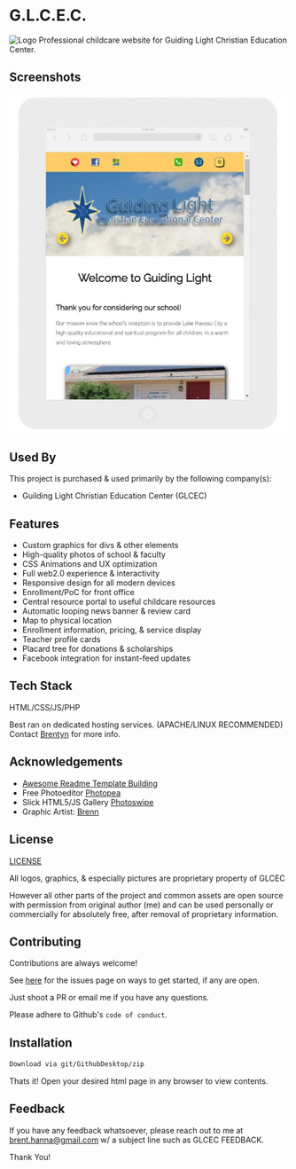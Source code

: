 # G.L.C.E.C.

![Logo](https://github.com/Brehtyn/G.L.C.E.C./blob/main/assets/common/favicon.ico?raw=true)
Professional childcare website for Guiding Light Christian Education Center.


## Screenshots

![Website Screenshot](https://github.com/Brehtyn/G.L.C.E.C./blob/main/assets/common/SharedScreenshot.jpg?raw=true)

  
## Used By

This project is purchased & used primarily by the following company(s):

- Guilding Light Christian Education Center (GLCEC)



  
## Features

- Custom graphics for divs & other elements
- High-quality photos of school & faculty
- CSS Animations and UX optimization
- Full web2.0 experience & interactivity
- Responsive design for all modern devices
- Enrollment/PoC for front office
- Central resource portal to useful childcare resources
- Automatic looping news banner & review card
- Map to physical location
- Enrollment information, pricing, & service display
- Teacher profile cards
- Placard tree for donations & scholarships
- Facebook integration for instant-feed updates



## Tech Stack

HTML/CSS/JS/PHP 

Best ran on dedicated hosting services.
(APACHE/LINUX RECOMMENDED)
Contact [Brentyn](https://ibigital.com/) for more info.


## Acknowledgements

 - [Awesome Readme Template Building](https://https://readme.so/)
 - Free Photoeditor [Photopea](https://www.photopea.com/)
 - Slick HTML5/JS Gallery [Photoswipe](https://photoswipe.com/)
 - Graphic Artist: [Brenn](https://www.instagram.com/night.of.the.living.brenn/)


  
## License

[LICENSE](https://github.com/Brehtyn/G.L.C.E.C./blob/main/license.txt)

All logos, graphics, & especially pictures are proprietary property of GLCEC

However all other parts of the project and common assets are open source with permission from original author (me) and can be used personally or commercially for absolutely free, after removal of proprietary information.
## Contributing

Contributions are always welcome!

See [here](https://github.com/Brehtyn/G.L.C.E.C./issues) for the issues page on ways to get started, if any are open.

Just shoot a PR or email me if you have any questions.

Please adhere to Github's `code of conduct`.

  
## Installation 

```bash 
Download via git/GithubDesktop/zip
```
    
Thats it! Open your desired html page in any browser to view contents.
## Feedback

If you have any feedback whatsoever, please reach out to me
at brent.hanna@gmail.com w/ a subject line such as GLCEC FEEDBACK.

Thank You!

  
